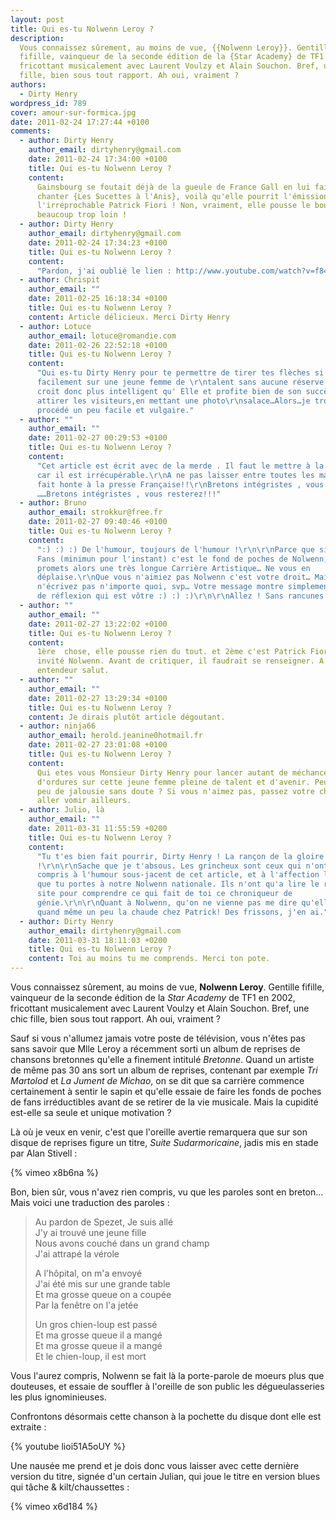 ```yaml
---
layout: post
title: Qui es-tu Nolwenn Leroy ?
description:
  Vous connaissez sûrement, au moins de vue, {{Nolwenn Leroy}}. Gentille
  fifille, vainqueur de la seconde édition de la {Star Academy} de TF1 en 2002,
  fricottant musicalement avec Laurent Voulzy et Alain Souchon. Bref, une chic
  fille, bien sous tout rapport. Ah oui, vraiment ?
authors:
  - Dirty Henry
wordpress_id: 789
cover: amour-sur-formica.jpg
date: 2011-02-24 17:27:44 +0100
comments:
  - author: Dirty Henry
    author_email: dirtyhenry@gmail.com
    date: 2011-02-24 17:34:00 +0100
    title: Qui es-tu Nolwenn Leroy ?
    content:
      Gainsbourg se foutait déjà de la gueule de France Gall en lui faisant
      chanter {Les Sucettes à l'Anis}, voilà qu'elle pourrit l'émission de
      l'irréprochable Patrick Fiori ! Non, vraiment, elle pousse le bouchon
      beaucoup trop loin !
  - author: Dirty Henry
    author_email: dirtyhenry@gmail.com
    date: 2011-02-24 17:34:23 +0100
    title: Qui es-tu Nolwenn Leroy ?
    content:
      "Pardon, j'ai oublié le lien : http://www.youtube.com/watch?v=f844q5FOflI"
  - author: Chrispit
    author_email: ""
    date: 2011-02-25 16:18:34 +0100
    title: Qui es-tu Nolwenn Leroy ?
    content: Article délicieux. Merci Dirty Henry
  - author: Lotuce
    author_email: lotuce@romandie.com
    date: 2011-02-26 22:52:18 +0100
    title: Qui es-tu Nolwenn Leroy ?
    content:
      "Qui es-tu Dirty Henry pour te permettre de tirer tes flèches si
      facilement sur une jeune femme de \r\ntalent sans aucune réserve …Qui se
      croit donc plus intelligent qu' Elle et profite bien de son succès  pour
      attirer les visiteurs,en mettant une photo\r\nsalace…Alors…je trouve ce
      procédé un peu facile et vulgaire."
  - author: ""
    author_email: ""
    date: 2011-02-27 00:29:53 +0100
    title: Qui es-tu Nolwenn Leroy ?
    content:
      "Cet article est écrit avec de la merde . Il faut le mettre à la poubelle
      car il est irrécupérable.\r\nA ne pas laisser entre toutes les mains ; Il
      fait honte à la presse Française!!\r\nBretons intégristes , vous êtes
      ……Bretons intégristes , vous resterez!!!"
  - author: Bruno
    author_email: strokkur@free.fr
    date: 2011-02-27 09:40:46 +0100
    title: Qui es-tu Nolwenn Leroy ?
    content:
      ":) :) :) De l'humour, toujours de l'humour !\r\n\r\nParce que si 300 000
      Fans (minimun pour l'instant) c'est le fond de poches de Nolwenn, je lui
      promets alors une très longue Carrière Artistique… Ne vous en
      déplaise.\r\nQue vous n'aimiez pas Nolwenn c'est votre droit… Mais
      n'écrivez pas n'importe quoi, svp… Votre message montre simplement le peu
      de réflexion qui est vôtre :) :) :)\r\n\r\nAllez ! Sans rancunes ! ;)"
  - author: ""
    author_email: ""
    date: 2011-02-27 13:22:02 +0100
    title: Qui es-tu Nolwenn Leroy ?
    content:
      1ère  chose, elle pousse rien du tout. et 2ème c'est Patrick Fiori qui a
      invité Nolwenn. Avant de critiquer, il faudrait se renseigner. A bon
      entendeur salut.
  - author: ""
    author_email: ""
    date: 2011-02-27 13:29:34 +0100
    title: Qui es-tu Nolwenn Leroy ?
    content: Je dirais plutôt article dégoutant.
  - author: ninja66
    author_email: herold.jeanine0hotmail.fr
    date: 2011-02-27 23:01:08 +0100
    title: Qui es-tu Nolwenn Leroy ?
    content:
      Qui etes vous Monsieur Dirty Henry pour lancer autant de méchancetés, et
      d'ordures sur cette jeune femme pleine de talent et d'avenir. Peut être un
      peu de jalousie sans doute ? Si vous n'aimez pas, passez votre chemin et
      aller vomir ailleurs.
  - author: Julio, là
    author_email: ""
    date: 2011-03-31 11:55:59 +0200
    title: Qui es-tu Nolwenn Leroy ?
    content:
      "Tu t'es bien fait pourrir, Dirty Henry ! La rançon de la gloire
      !\r\n\r\nSache que je t'absous. Les grincheux sont ceux qui n'ont rien
      compris à l'humour sous-jacent de cet article, et à l'affection légitime
      que tu portes à notre Nolwenn nationale. Ils n'ont qu'a lire le reste du
      site pour comprendre ce qui fait de toi ce chroniqueur de
      génie.\r\n\r\nQuant à Nolwenn, qu'on ne vienne pas me dire qu'elle fait
      quand même un peu la chaude chez Patrick! Des frissons, j'en ai."
  - author: Dirty Henry
    author_email: dirtyhenry@gmail.com
    date: 2011-03-31 18:11:03 +0200
    title: Qui es-tu Nolwenn Leroy ?
    content: Toi au moins tu me comprends. Merci ton pote.
---
```


Vous connaissez sûrement, au moins de vue, **Nolwenn Leroy**. Gentille fifille,
vainqueur de la seconde édition de la _Star Academy_ de TF1 en 2002, fricottant
musicalement avec Laurent Voulzy et Alain Souchon. Bref, une chic fille, bien
sous tout rapport. Ah oui, vraiment ?

Sauf si vous n'allumez jamais votre poste de télévision, vous n'êtes pas sans
savoir que Mlle Leroy a récemment sorti un album de reprises de chansons
bretonnes qu'elle a finement intitulé _Bretonne_. Quand un artiste de même pas
30 ans sort un album de reprises, contenant par exemple _Tri Martolod_ et _La
Jument de Michao_, on se dit que sa carrière commence certainement à sentir le
sapin et qu'elle essaie de faire les fonds de poches de fans irréductibles avant
de se retirer de la vie musicale. Mais la cupidité est-elle sa seule et unique
motivation ?

Là où je veux en venir, c'est que l'oreille avertie remarquera que sur son
disque de reprises figure un titre, _Suite Sudarmoricaine_, jadis mis en stade
par Alan Stivell :

{% vimeo x8b6na %}

Bon, bien sûr, vous n'avez rien compris, vu que les paroles sont en breton… Mais
voici une traduction des paroles :

> Au pardon de Spezet, Je suis allé  
> J'y ai trouvé une jeune fille  
> Nous avons couché dans un grand champ  
> J'ai attrapé la vérole
>
> A l'hôpital, on m'a envoyé  
> J'ai été mis sur une grande table  
> Et ma grosse queue on a coupée  
> Par la fenêtre on l'a jetée
>
> Un gros chien-loup est passé  
> Et ma grosse queue il a mangé  
> Et ma grosse queue il a mangé  
> Et le chien-loup, il est mort

Vous l'aurez compris, Nolwenn se fait là la porte-parole de moeurs plus que
douteuses, et essaie de souffler à l'oreille de son public les dégueulasseries
les plus ignominieuses.

Confrontons désormais cette chanson à la pochette du disque dont elle est
extraite :

{% youtube lioi51A5oUY %}

Une nausée me prend et je dois donc vous laisser avec cette dernière version du
titre, signée d'un certain Julian, qui joue le titre en version blues qui tâche
& kilt/chaussettes :

{% vimeo x6d184 %}
